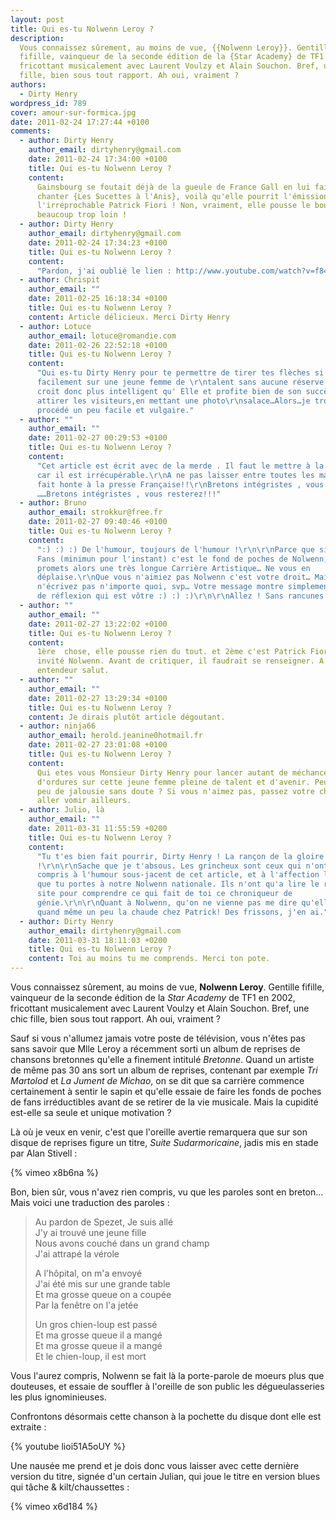 ```yaml
---
layout: post
title: Qui es-tu Nolwenn Leroy ?
description:
  Vous connaissez sûrement, au moins de vue, {{Nolwenn Leroy}}. Gentille
  fifille, vainqueur de la seconde édition de la {Star Academy} de TF1 en 2002,
  fricottant musicalement avec Laurent Voulzy et Alain Souchon. Bref, une chic
  fille, bien sous tout rapport. Ah oui, vraiment ?
authors:
  - Dirty Henry
wordpress_id: 789
cover: amour-sur-formica.jpg
date: 2011-02-24 17:27:44 +0100
comments:
  - author: Dirty Henry
    author_email: dirtyhenry@gmail.com
    date: 2011-02-24 17:34:00 +0100
    title: Qui es-tu Nolwenn Leroy ?
    content:
      Gainsbourg se foutait déjà de la gueule de France Gall en lui faisant
      chanter {Les Sucettes à l'Anis}, voilà qu'elle pourrit l'émission de
      l'irréprochable Patrick Fiori ! Non, vraiment, elle pousse le bouchon
      beaucoup trop loin !
  - author: Dirty Henry
    author_email: dirtyhenry@gmail.com
    date: 2011-02-24 17:34:23 +0100
    title: Qui es-tu Nolwenn Leroy ?
    content:
      "Pardon, j'ai oublié le lien : http://www.youtube.com/watch?v=f844q5FOflI"
  - author: Chrispit
    author_email: ""
    date: 2011-02-25 16:18:34 +0100
    title: Qui es-tu Nolwenn Leroy ?
    content: Article délicieux. Merci Dirty Henry
  - author: Lotuce
    author_email: lotuce@romandie.com
    date: 2011-02-26 22:52:18 +0100
    title: Qui es-tu Nolwenn Leroy ?
    content:
      "Qui es-tu Dirty Henry pour te permettre de tirer tes flèches si
      facilement sur une jeune femme de \r\ntalent sans aucune réserve …Qui se
      croit donc plus intelligent qu' Elle et profite bien de son succès  pour
      attirer les visiteurs,en mettant une photo\r\nsalace…Alors…je trouve ce
      procédé un peu facile et vulgaire."
  - author: ""
    author_email: ""
    date: 2011-02-27 00:29:53 +0100
    title: Qui es-tu Nolwenn Leroy ?
    content:
      "Cet article est écrit avec de la merde . Il faut le mettre à la poubelle
      car il est irrécupérable.\r\nA ne pas laisser entre toutes les mains ; Il
      fait honte à la presse Française!!\r\nBretons intégristes , vous êtes
      ……Bretons intégristes , vous resterez!!!"
  - author: Bruno
    author_email: strokkur@free.fr
    date: 2011-02-27 09:40:46 +0100
    title: Qui es-tu Nolwenn Leroy ?
    content:
      ":) :) :) De l'humour, toujours de l'humour !\r\n\r\nParce que si 300 000
      Fans (minimun pour l'instant) c'est le fond de poches de Nolwenn, je lui
      promets alors une très longue Carrière Artistique… Ne vous en
      déplaise.\r\nQue vous n'aimiez pas Nolwenn c'est votre droit… Mais
      n'écrivez pas n'importe quoi, svp… Votre message montre simplement le peu
      de réflexion qui est vôtre :) :) :)\r\n\r\nAllez ! Sans rancunes ! ;)"
  - author: ""
    author_email: ""
    date: 2011-02-27 13:22:02 +0100
    title: Qui es-tu Nolwenn Leroy ?
    content:
      1ère  chose, elle pousse rien du tout. et 2ème c'est Patrick Fiori qui a
      invité Nolwenn. Avant de critiquer, il faudrait se renseigner. A bon
      entendeur salut.
  - author: ""
    author_email: ""
    date: 2011-02-27 13:29:34 +0100
    title: Qui es-tu Nolwenn Leroy ?
    content: Je dirais plutôt article dégoutant.
  - author: ninja66
    author_email: herold.jeanine0hotmail.fr
    date: 2011-02-27 23:01:08 +0100
    title: Qui es-tu Nolwenn Leroy ?
    content:
      Qui etes vous Monsieur Dirty Henry pour lancer autant de méchancetés, et
      d'ordures sur cette jeune femme pleine de talent et d'avenir. Peut être un
      peu de jalousie sans doute ? Si vous n'aimez pas, passez votre chemin et
      aller vomir ailleurs.
  - author: Julio, là
    author_email: ""
    date: 2011-03-31 11:55:59 +0200
    title: Qui es-tu Nolwenn Leroy ?
    content:
      "Tu t'es bien fait pourrir, Dirty Henry ! La rançon de la gloire
      !\r\n\r\nSache que je t'absous. Les grincheux sont ceux qui n'ont rien
      compris à l'humour sous-jacent de cet article, et à l'affection légitime
      que tu portes à notre Nolwenn nationale. Ils n'ont qu'a lire le reste du
      site pour comprendre ce qui fait de toi ce chroniqueur de
      génie.\r\n\r\nQuant à Nolwenn, qu'on ne vienne pas me dire qu'elle fait
      quand même un peu la chaude chez Patrick! Des frissons, j'en ai."
  - author: Dirty Henry
    author_email: dirtyhenry@gmail.com
    date: 2011-03-31 18:11:03 +0200
    title: Qui es-tu Nolwenn Leroy ?
    content: Toi au moins tu me comprends. Merci ton pote.
---
```


Vous connaissez sûrement, au moins de vue, **Nolwenn Leroy**. Gentille fifille,
vainqueur de la seconde édition de la _Star Academy_ de TF1 en 2002, fricottant
musicalement avec Laurent Voulzy et Alain Souchon. Bref, une chic fille, bien
sous tout rapport. Ah oui, vraiment ?

Sauf si vous n'allumez jamais votre poste de télévision, vous n'êtes pas sans
savoir que Mlle Leroy a récemment sorti un album de reprises de chansons
bretonnes qu'elle a finement intitulé _Bretonne_. Quand un artiste de même pas
30 ans sort un album de reprises, contenant par exemple _Tri Martolod_ et _La
Jument de Michao_, on se dit que sa carrière commence certainement à sentir le
sapin et qu'elle essaie de faire les fonds de poches de fans irréductibles avant
de se retirer de la vie musicale. Mais la cupidité est-elle sa seule et unique
motivation ?

Là où je veux en venir, c'est que l'oreille avertie remarquera que sur son
disque de reprises figure un titre, _Suite Sudarmoricaine_, jadis mis en stade
par Alan Stivell :

{% vimeo x8b6na %}

Bon, bien sûr, vous n'avez rien compris, vu que les paroles sont en breton… Mais
voici une traduction des paroles :

> Au pardon de Spezet, Je suis allé  
> J'y ai trouvé une jeune fille  
> Nous avons couché dans un grand champ  
> J'ai attrapé la vérole
>
> A l'hôpital, on m'a envoyé  
> J'ai été mis sur une grande table  
> Et ma grosse queue on a coupée  
> Par la fenêtre on l'a jetée
>
> Un gros chien-loup est passé  
> Et ma grosse queue il a mangé  
> Et ma grosse queue il a mangé  
> Et le chien-loup, il est mort

Vous l'aurez compris, Nolwenn se fait là la porte-parole de moeurs plus que
douteuses, et essaie de souffler à l'oreille de son public les dégueulasseries
les plus ignominieuses.

Confrontons désormais cette chanson à la pochette du disque dont elle est
extraite :

{% youtube lioi51A5oUY %}

Une nausée me prend et je dois donc vous laisser avec cette dernière version du
titre, signée d'un certain Julian, qui joue le titre en version blues qui tâche
& kilt/chaussettes :

{% vimeo x6d184 %}
